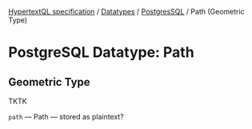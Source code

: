 [HypertextQL specification](../../README.md) / [Datatypes](../README.md) /  [PostgresSQL](README) / Path (Geometric Type)

# PostgreSQL Datatype: Path
## Geometric Type

TKTK

`path` — Path — stored as plaintext?
